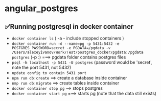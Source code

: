 # angular_postgres

:white_check_mark:Running postgresql in docker container
-------
- `docker container ls` ( -a - include stopped containers )
- `docker container run -d --name=pg -p 5431:5432 -e POSTGRES_PASSWORD=secret -e PGDATA=/pgdata -v /Users/alexeyivanov/Work/Test/postgres_docker/pgdata:/pgdata postgres` (-p <host machine free port>:<container port>)
===> pgdata folder contains postgres files
- `psql -h localhost -p 5431 -U postgres` (password would be 'secret', note the port 5431, not 5432)
- `update config to contain 5431 port`
- `npm run db:create` ==> create a database inside container 
- `nmp run db:migrate` ==> create tables inside container
- `docker container stop pg` ==> stops postgres
- `docker container start pg` ===> starts pg (note that the data still exists)
  
  

